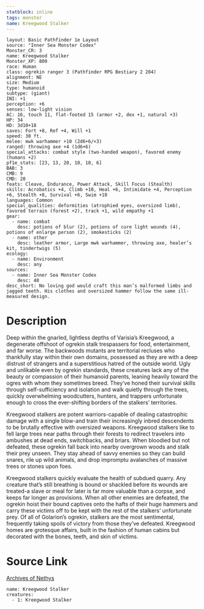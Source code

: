 ```yaml
---
statblock: inline
tags: monster
name: Kreegwood Stalker
---
```

```statblock
layout: Basic Pathfinder 1e Layout
source: "Inner Sea Monster Codex"
Monster_CR: 3
name: Kreegwood Stalker
Monster_XP: 800
race: Human
class: ogrekin ranger 3 (Pathfinder RPG Bestiary 2 204)
alignment: NE
size: Medium
type: humanoid
subtype: (giant)
INI: +1
perception: +6
senses: low-light vision
AC: 16, touch 11, flat-footed 15 (armor +2, dex +1, natural +3)
HP: 34
HD: 3d10+18
saves: Fort +8, Ref +4, Will +1
speed: 30 ft.
melee: mwk warhammer +10 (2d6+6/×3)
ranged: throwing axe +4 (1d6+6)
special_attacks: combat style (two-handed weapon), favored enemy (humans +2)
pf1e_stats: [23, 13, 20, 10, 10, 6]
BAB: 3
CMB: 9
CMD: 20
feats: Cleave, Endurance, Power Attack, Skill Focus (Stealth)
skills: Acrobatics +4, Climb +10, Heal +6, Intimidate +4, Perception +6, Stealth +8, Survival +6, Swim +10
languages: Common
special_qualities: deformities (atrophied eyes, oversized limb), favored terrain (forest +2), track +1, wild empathy +1
gear:
  - name: combat
    desc: potions of blur (2), potions of cure light wounds (4), potions of enlarge person (2), smokesticks (2)
  - name: other
    desc: leather armor, Large mwk warhammer, throwing axe, healer’s kit, tindertwigs (5)
ecology:
  - name: Environment
    desc: any
sources:
  - name: Inner Sea Monster Codex
    desc: 48
desc_short: No loving god would craft this man’s malformed limbs and jagged teeth. His clothes and oversized hammer follow the same ill-measured design.
```
# Description
Deep within the gnarled, lightless depths of Varisia’s Kreegwood, a degenerate offshoot of ogrekin stalk trespassers for food, entertainment, and far worse. The backwoods mutants are territorial recluses who thankfully stay within their own domains, possessed as they are with a deep distrust of strangers and a superstitious hatred of the outside world. Ugly and unlikable even by ogrekin standards, these creatures lack any of the beauty or compassion of their humanoid parents, leaning heavily toward the ogres with whom they sometimes breed. They’ve honed their survival skills through self-sufficiency and isolation and walk quietly through the trees, quickly overwhelming woodcutters, hunters, and trappers unfortunate enough to cross the ever-shifting borders of the stalkers’ territories.

Kreegwood stalkers are potent warriors-capable of dealing catastrophic damage with a single blow-and train their increasingly inbred descendents to be brutally effective with oversized weapons. Kreegwood stalkers like to fell large trees near paths through their forests to redirect travelers into ambushes at dead ends, switchbacks, and briars. When bloodied but not defeated, these ogrekin fall back into nearby overgrown woods and stalk their prey unseen. They stay ahead of savvy enemies so they can build snares, rile up wild animals, and drop impromptu avalanches of massive trees or stones upon foes.

Kreegwood stalkers quickly evaluate the health of subdued quarry. Any creature that’s still breathing is bound or shackled before its wounds are treated-a slave or meal for later is far more valuable than a corpse, and keeps far longer as provisions. When all other enemies are defeated, the ogrekin hoist their bound captives onto the hafts of their huge hammers and carry these victims off to be kept with the rest of the stalkers’ unfortunate prey. Of all of Golarion’s ogrekin, stalkers are the most sentimental, frequently taking spoils of victory from those they’ve defeated. Kreegwood homes are grotesque affairs, built in the fashion of human cabins but decorated with the bones, teeth, and skin of victims.
# Source Link
[Archives of Nethys](https://aonprd.com/MonsterDisplay.aspx?ItemName=Kreegwood%20Stalker)
```encounter-table
name: Kreegwood Stalker
creatures:
  - 1: Kreegwood Stalker
```
